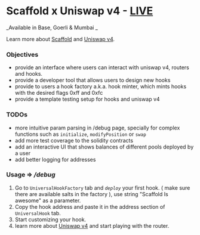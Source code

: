 # **Scaffold x Uniswap v4** - [LIVE](https://scaffold-uniswapv4.vercel.app)

_Available in Base, Goerli & Mumbai _

Learn more about [Scaffold](https://github.com/scaffold-eth/scaffold-eth-2) and [Uniswap v4](https://blog.uniswap.org/uniswap-v4).

### Objectives

- provide an interface where users can interact with uniswap v4, routers and hooks.
- provide a developer tool that allows users to design new hooks
- provide to users a hook factory a.k.a. hook minter, which mints hooks with the desired flags 0xff and 0xfc
- provide a template testing setup for hooks and uniswap v4

### TODOs

- more intuitive param parsing in /debug page, specially for complex functions such as `initialize`, `modifyPosition` or `swap`
- add more test coverage to the solidity contracts
- add an interactive UI that shows balances of different pools deployed by a user
- add better logging for addresses

### Usage => _/debug_

1. Go to `UniversalHookFactory` tab and _`deploy`_ your first hook. ( make sure there are available salts in the factory ), use string "Scaffold Is awesome" as a parameter.
2. Copy the hook address and paste it in the address section of `UniversalHook` tab.
3. Start customizing your hook.
4. learn more about [Uniswap v4](https://blog.uniswap.org/uniswap-v4) and start playing with the router.
